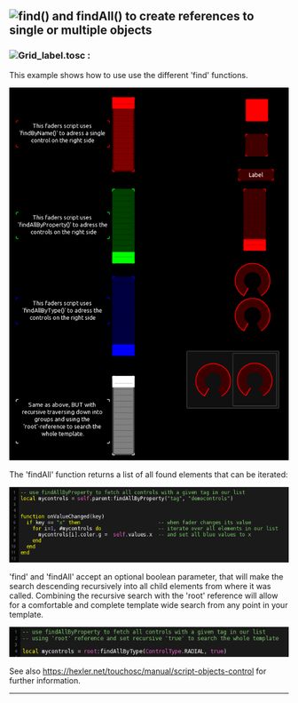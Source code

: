 ## ![find() and findAll() to create references to single or multiple objects](find&findAll.tosc)

### ![Grid_label.tosc :](Grid_label.tosc) 

This example shows how to use use the different 'find' functions.

![find](pics/preview.png) 

The 'findAll' function returns a list of all found elements that can be iterated:

![script1](pics/script.png)

'find' and 'findAll' accept an optional boolean parameter, that will make the search descending recursively into all child elements from where it was called. Combining the recursive search with the 'root' reference will allow for a comfortable and complete template wide search from any point in your template.

![script2](pics/script2.png)

See also https://hexler.net/touchosc/manual/script-objects-control for further information.

---
